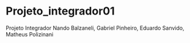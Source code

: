 # Projeto_integrador01
Projeto Integrador Nando Balzaneli, Gabriel Pinheiro, Eduardo Sanvido, Matheus Polizinani
